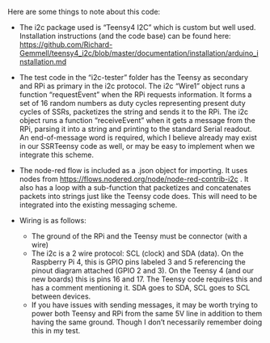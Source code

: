 
Here are some things to note about this code:

- The i2c package used is “Teensy4 I2C” which is custom but well used. Installation instructions (and the code base) can be found here: https://github.com/Richard-Gemmell/teensy4_i2c/blob/master/documentation/installation/arduino_installation.md 

- The test code in the “i2c-tester” folder has the Teensy as secondary and RPi as primary in the i2c protocol. The i2c “Wire1” object runs a function “requestEvent” when the RPi requests information. It forms a set of 16 random numbers as duty cycles representing present duty cycles of SSRs, packetizes the string and sends it to the RPi. The i2c object runs a function “receiveEvent” when it gets a message from the RPi, parsing it into a string and printing to the standard Serial readout. An end-of-message word is required, which I believe already may exist in our SSRTeensy code as well, or may be easy to implement when we integrate this scheme. 

- The node-red flow is included as a .json object for importing. It uses nodes from https://flows.nodered.org/node/node-red-contrib-i2c . It also has a loop with a sub-function that packetizes and concatenates packets into strings just like the Teensy code does. This will need to be integrated into the existing messaging scheme. 

- Wiring is as follows:
	- The ground of the RPi and the Teensy must be connector (with a wire)
	- The i2c is a 2 wire protocol: SCL (clock) and SDA (data). On the Raspberry Pi 4, this is GPIO pins labeled 3 and 5 referencing the pinout diagram attached (GPIO 2 and 3). On the Teensy 4 (and our new boards) this is pins 16 and 17. The Teensy code requires this and has a comment mentioning it. SDA goes to SDA, SCL goes to SCL between devices. 
	- If you have issues with sending messages, it may be worth trying to power both Teensy and RPi from the same 5V line in addition to them having the same ground. Though I don’t necessarily remember doing this in my test. 

 
